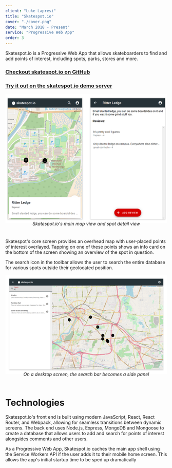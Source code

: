 ```yaml
---
client: "Luke Lapresi"
title: "Skatespot.io"
cover: "./cover.png"
date: "March 2018 - Present"
service: "Progressive Web App"
order: 3
---
```

Skatespot.io is a Progressive Web App that allows skateboarders to find and add points of interest, including spots, parks, stores and more.

### [Checkout skatespot.io on GitHub](https://github.com/llapresi/skatespot.io)
### [Try it out on the skatespot.io demo server](https://skatespot-demo.herokuapp.com)

![](./skatespot_imgheader.png)
<div style="width: 100%; text-align: center; padding-bottom: 24px; margin-top: -24px">
    <em>Skatespot.io's main map view and spot detail view</em>
</div>

Skatespot's core screen provides an overhead map with user-placed points of interest overlayed. Tapping on one of these points shows an info card on the bottom of the screen showing an overview of the spot in question.

The search icon in the toolbar allows the user to search the entire database for various spots outside their
geolocated position.

![](./desktop_search.png)
<div style="width: 100%; text-align: center; padding-bottom: 24px; margin-top: -24px">
    <em>On a desktop screen, the search bar becomes a side panel</em>
</div>

# Technologies

Skatespot.io's front end is built using modern JavaScript, React, React Router, and Webpack, allowing for seamless transitions
between dynamic screens. The back end uses Node.js, Express, MongoDB and Mongoose to create a database that allows users to add and search for
points of interest alongsides comments and other users.

As a Progressive Web App, Skatespot.io caches the main app shell using the Service Workers API if the user adds it to their mobile home screen.
This allows the app's initial startup time to be sped up dramatically  
